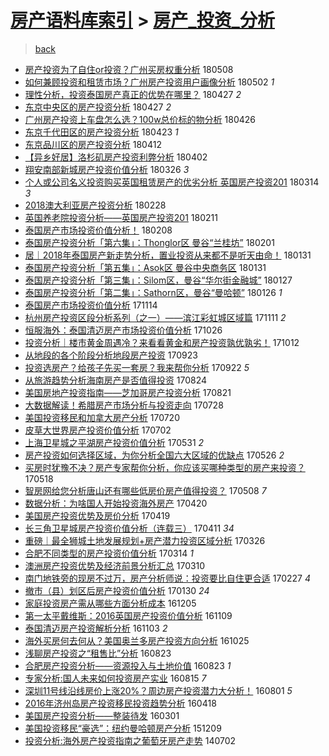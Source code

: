 [房产语料库索引](../../README.md)  > [房产_投资_分析](房产_投资_分析.md)
====
> [back](../README.md)

- [房产投资为了自住or投资？广州买房权重分析](http://jkwz.applinzi.com/ittc/7096400983901078534.html#%E6%88%BF%E4%BA%A7%E6%8A%95%E8%B5%84%E4%B8%BA%E4%BA%86%E8%87%AA%E4%BD%8For%E6%8A%95%E8%B5%84%EF%BC%9F%E5%B9%BF%E5%B7%9E%E4%B9%B0%E6%88%BF%E6%9D%83%E9%87%8D%E5%88%86%E6%9E%90) 180508  
- [如何兼顾投资和租赁市场？广州房产投资用户画像分析](http://jkwz.applinzi.com/ittc/7096381962791158791.html#%E5%A6%82%E4%BD%95%E5%85%BC%E9%A1%BE%E6%8A%95%E8%B5%84%E5%92%8C%E7%A7%9F%E8%B5%81%E5%B8%82%E5%9C%BA%EF%BC%9F%E5%B9%BF%E5%B7%9E%E6%88%BF%E4%BA%A7%E6%8A%95%E8%B5%84%E7%94%A8%E6%88%B7%E7%94%BB%E5%83%8F%E5%88%86%E6%9E%90) 180502 *1* 
- [理性分析，投资泰国房产真正的优势在哪里？](http://jkwz.applinzi.com/ittc/7096677781637432331.html#%E7%90%86%E6%80%A7%E5%88%86%E6%9E%90%EF%BC%8C%E6%8A%95%E8%B5%84%E6%B3%B0%E5%9B%BD%E6%88%BF%E4%BA%A7%E7%9C%9F%E6%AD%A3%E7%9A%84%E4%BC%98%E5%8A%BF%E5%9C%A8%E5%93%AA%E9%87%8C%EF%BC%9F) 180427 *2* 
- [东京中央区的房产投资分析](http://jkwz.applinzi.com/ittc/7096596949522449418.html#%E4%B8%9C%E4%BA%AC%E4%B8%AD%E5%A4%AE%E5%8C%BA%E7%9A%84%E6%88%BF%E4%BA%A7%E6%8A%95%E8%B5%84%E5%88%86%E6%9E%90) 180427 *2* 
- [广州房产投资上车盘怎么选？100w总价标的物分析](http://jkwz.applinzi.com/ittc/7095983353138512907.html#%E5%B9%BF%E5%B7%9E%E6%88%BF%E4%BA%A7%E6%8A%95%E8%B5%84%E4%B8%8A%E8%BD%A6%E7%9B%98%E6%80%8E%E4%B9%88%E9%80%89%EF%BC%9F100w%E6%80%BB%E4%BB%B7%E6%A0%87%E7%9A%84%E7%89%A9%E5%88%86%E6%9E%90) 180426  
- [东京千代田区的房产投资分析](http://jkwz.applinzi.com/ittc/7095114750759535633.html#%E4%B8%9C%E4%BA%AC%E5%8D%83%E4%BB%A3%E7%94%B0%E5%8C%BA%E7%9A%84%E6%88%BF%E4%BA%A7%E6%8A%95%E8%B5%84%E5%88%86%E6%9E%90) 180423 *1* 
- [东京品川区的房产投资分析](http://jkwz.applinzi.com/ittc/7091068221178512401.html#%E4%B8%9C%E4%BA%AC%E5%93%81%E5%B7%9D%E5%8C%BA%E7%9A%84%E6%88%BF%E4%BA%A7%E6%8A%95%E8%B5%84%E5%88%86%E6%9E%90) 180412  
- [【异乡好居】洛杉矶房产投资利弊分析](http://jkwz.applinzi.com/ittc/7087374212304208903.html#%E3%80%90%E5%BC%82%E4%B9%A1%E5%A5%BD%E5%B1%85%E3%80%91%E6%B4%9B%E6%9D%89%E7%9F%B6%E6%88%BF%E4%BA%A7%E6%8A%95%E8%B5%84%E5%88%A9%E5%BC%8A%E5%88%86%E6%9E%90) 180402  
- [翔安南部新城房产投资价值分析](http://jkwz.applinzi.com/ittc/7084913911390536711.html#%E7%BF%94%E5%AE%89%E5%8D%97%E9%83%A8%E6%96%B0%E5%9F%8E%E6%88%BF%E4%BA%A7%E6%8A%95%E8%B5%84%E4%BB%B7%E5%80%BC%E5%88%86%E6%9E%90) 180326 *3* 
- [个人或公司名义投资购买英国租赁房产的优劣分析 英国房产投资201](http://jkwz.applinzi.com/ittc/7077711020665865223.html#%E4%B8%AA%E4%BA%BA%E6%88%96%E5%85%AC%E5%8F%B8%E5%90%8D%E4%B9%89%E6%8A%95%E8%B5%84%E8%B4%AD%E4%B9%B0%E8%8B%B1%E5%9B%BD%E7%A7%9F%E8%B5%81%E6%88%BF%E4%BA%A7%E7%9A%84%E4%BC%98%E5%8A%A3%E5%88%86%E6%9E%90+%E8%8B%B1%E5%9B%BD%E6%88%BF%E4%BA%A7%E6%8A%95%E8%B5%84201) 180314 *3* 
- [2018澳大利亚房产投资分析](http://jkwz.applinzi.com/ittc/7075077715961316359.html#2018%E6%BE%B3%E5%A4%A7%E5%88%A9%E4%BA%9A%E6%88%BF%E4%BA%A7%E6%8A%95%E8%B5%84%E5%88%86%E6%9E%90) 180228  
- [英国养老院投资分析——英国房产投资201](http://jkwz.applinzi.com/ittc/7068834941255549963.html#%E8%8B%B1%E5%9B%BD%E5%85%BB%E8%80%81%E9%99%A2%E6%8A%95%E8%B5%84%E5%88%86%E6%9E%90%E2%80%94%E2%80%94%E8%8B%B1%E5%9B%BD%E6%88%BF%E4%BA%A7%E6%8A%95%E8%B5%84201) 180211  
- [泰国房产市场投资价值分析！](http://jkwz.applinzi.com/ittc/7067336922601358342.html#%E6%B3%B0%E5%9B%BD%E6%88%BF%E4%BA%A7%E5%B8%82%E5%9C%BA%E6%8A%95%E8%B5%84%E4%BB%B7%E5%80%BC%E5%88%86%E6%9E%90%EF%BC%81) 180208  
- [泰国房产投资分析「第六集」：Thonglor区 曼谷“兰桂坊”](http://jkwz.applinzi.com/ittc/7065206039069066256.html#%E6%B3%B0%E5%9B%BD%E6%88%BF%E4%BA%A7%E6%8A%95%E8%B5%84%E5%88%86%E6%9E%90%E3%80%8C%E7%AC%AC%E5%85%AD%E9%9B%86%E3%80%8D%EF%BC%9AThonglor%E5%8C%BA+%E6%9B%BC%E8%B0%B7%E2%80%9C%E5%85%B0%E6%A1%82%E5%9D%8A%E2%80%9D) 180201  
- [居｜2018年泰国房产新走势分析，置业投资从来都不是听天由命！](http://jkwz.applinzi.com/ittc/7064773130956833802.html#%E5%B1%85%EF%BD%9C2018%E5%B9%B4%E6%B3%B0%E5%9B%BD%E6%88%BF%E4%BA%A7%E6%96%B0%E8%B5%B0%E5%8A%BF%E5%88%86%E6%9E%90%EF%BC%8C%E7%BD%AE%E4%B8%9A%E6%8A%95%E8%B5%84%E4%BB%8E%E6%9D%A5%E9%83%BD%E4%B8%8D%E6%98%AF%E5%90%AC%E5%A4%A9%E7%94%B1%E5%91%BD%EF%BC%81) 180131  
- [泰国房产投资分析「第五集」：Asok区 曼谷中央商务区](http://jkwz.applinzi.com/ittc/7064524777501230096.html#%E6%B3%B0%E5%9B%BD%E6%88%BF%E4%BA%A7%E6%8A%95%E8%B5%84%E5%88%86%E6%9E%90%E3%80%8C%E7%AC%AC%E4%BA%94%E9%9B%86%E3%80%8D%EF%BC%9AAsok%E5%8C%BA+%E6%9B%BC%E8%B0%B7%E4%B8%AD%E5%A4%AE%E5%95%86%E5%8A%A1%E5%8C%BA) 180131  
- [泰国房产投资分析「第三集」：Silom区，曼谷“华尔街金融城”](http://jkwz.applinzi.com/ittc/7063031424938935303.html#%E6%B3%B0%E5%9B%BD%E6%88%BF%E4%BA%A7%E6%8A%95%E8%B5%84%E5%88%86%E6%9E%90%E3%80%8C%E7%AC%AC%E4%B8%89%E9%9B%86%E3%80%8D%EF%BC%9ASilom%E5%8C%BA%EF%BC%8C%E6%9B%BC%E8%B0%B7%E2%80%9C%E5%8D%8E%E5%B0%94%E8%A1%97%E9%87%91%E8%9E%8D%E5%9F%8E%E2%80%9D) 180127  
- [泰国房产投资分析「第二集」：Sathorn区，曼谷“曼哈顿”](http://jkwz.applinzi.com/ittc/7062644230906709002.html#%E6%B3%B0%E5%9B%BD%E6%88%BF%E4%BA%A7%E6%8A%95%E8%B5%84%E5%88%86%E6%9E%90%E3%80%8C%E7%AC%AC%E4%BA%8C%E9%9B%86%E3%80%8D%EF%BC%9ASathorn%E5%8C%BA%EF%BC%8C%E6%9B%BC%E8%B0%B7%E2%80%9C%E6%9B%BC%E5%93%88%E9%A1%BF%E2%80%9D) 180126 *1* 
- [泰国房产市场投资价值分析](http://jkwz.applinzi.com/ittc/7035795309446300689.html#%E6%B3%B0%E5%9B%BD%E6%88%BF%E4%BA%A7%E5%B8%82%E5%9C%BA%E6%8A%95%E8%B5%84%E4%BB%B7%E5%80%BC%E5%88%86%E6%9E%90) 171114  
- [杭州房产投资区段分析系列（之一）——滨江彩虹城区域篇](http://jkwz.applinzi.com/ittc/7034701759975523345.html#%E6%9D%AD%E5%B7%9E%E6%88%BF%E4%BA%A7%E6%8A%95%E8%B5%84%E5%8C%BA%E6%AE%B5%E5%88%86%E6%9E%90%E7%B3%BB%E5%88%97%EF%BC%88%E4%B9%8B%E4%B8%80%EF%BC%89%E2%80%94%E2%80%94%E6%BB%A8%E6%B1%9F%E5%BD%A9%E8%99%B9%E5%9F%8E%E5%8C%BA%E5%9F%9F%E7%AF%87) 171111 *2* 
- [恒服海外：泰国清迈房产市场投资价值分析](http://jkwz.applinzi.com/ittc/7028764500013089808.html#%E6%81%92%E6%9C%8D%E6%B5%B7%E5%A4%96%EF%BC%9A%E6%B3%B0%E5%9B%BD%E6%B8%85%E8%BF%88%E6%88%BF%E4%BA%A7%E5%B8%82%E5%9C%BA%E6%8A%95%E8%B5%84%E4%BB%B7%E5%80%BC%E5%88%86%E6%9E%90) 171026  
- [投资分析｜楼市黄金周遇冷？来看看黄金和房产投资孰优孰劣！](http://jkwz.applinzi.com/ittc/7023520380189410321.html#%E6%8A%95%E8%B5%84%E5%88%86%E6%9E%90%EF%BD%9C%E6%A5%BC%E5%B8%82%E9%BB%84%E9%87%91%E5%91%A8%E9%81%87%E5%86%B7%EF%BC%9F%E6%9D%A5%E7%9C%8B%E7%9C%8B%E9%BB%84%E9%87%91%E5%92%8C%E6%88%BF%E4%BA%A7%E6%8A%95%E8%B5%84%E5%AD%B0%E4%BC%98%E5%AD%B0%E5%8A%A3%EF%BC%81) 171012  
- [从地段的各个阶段分析地段房产投资](http://jkwz.applinzi.com/ittc/7016441258476831760.html#%E4%BB%8E%E5%9C%B0%E6%AE%B5%E7%9A%84%E5%90%84%E4%B8%AA%E9%98%B6%E6%AE%B5%E5%88%86%E6%9E%90%E5%9C%B0%E6%AE%B5%E6%88%BF%E4%BA%A7%E6%8A%95%E8%B5%84) 170923  
- [投资选房产？给孩子先买一套房？我来帮你分析](http://jkwz.applinzi.com/ittc/7015722167931765777.html#%E6%8A%95%E8%B5%84%E9%80%89%E6%88%BF%E4%BA%A7%EF%BC%9F%E7%BB%99%E5%AD%A9%E5%AD%90%E5%85%88%E4%B9%B0%E4%B8%80%E5%A5%97%E6%88%BF%EF%BC%9F%E6%88%91%E6%9D%A5%E5%B8%AE%E4%BD%A0%E5%88%86%E6%9E%90) 170922 *5* 
- [从旅游趋势分析海南房产是否值得投资](http://jkwz.applinzi.com/ittc/7005411373528646672.html#%E4%BB%8E%E6%97%85%E6%B8%B8%E8%B6%8B%E5%8A%BF%E5%88%86%E6%9E%90%E6%B5%B7%E5%8D%97%E6%88%BF%E4%BA%A7%E6%98%AF%E5%90%A6%E5%80%BC%E5%BE%97%E6%8A%95%E8%B5%84) 170824  
- [美国房地产投资指南——芝加哥房产投资分析](http://jkwz.applinzi.com/ittc/7004288346845873168.html#%E7%BE%8E%E5%9B%BD%E6%88%BF%E5%9C%B0%E4%BA%A7%E6%8A%95%E8%B5%84%E6%8C%87%E5%8D%97%E2%80%94%E2%80%94%E8%8A%9D%E5%8A%A0%E5%93%A5%E6%88%BF%E4%BA%A7%E6%8A%95%E8%B5%84%E5%88%86%E6%9E%90) 170821  
- [大数据解读！希腊房产市场分析与投资走向](http://jkwz.applinzi.com/ittc/6995444870033179665.html#%E5%A4%A7%E6%95%B0%E6%8D%AE%E8%A7%A3%E8%AF%BB%EF%BC%81%E5%B8%8C%E8%85%8A%E6%88%BF%E4%BA%A7%E5%B8%82%E5%9C%BA%E5%88%86%E6%9E%90%E4%B8%8E%E6%8A%95%E8%B5%84%E8%B5%B0%E5%90%91) 170728  
- [美国投资移民和加拿大房产分析](http://jkwz.applinzi.com/ittc/6992399349093762064.html#%E7%BE%8E%E5%9B%BD%E6%8A%95%E8%B5%84%E7%A7%BB%E6%B0%91%E5%92%8C%E5%8A%A0%E6%8B%BF%E5%A4%A7%E6%88%BF%E4%BA%A7%E5%88%86%E6%9E%90) 170720  
- [皮草大世界房产投资价值分析](http://jkwz.applinzi.com/ittc/6985400124044739589.html#%E7%9A%AE%E8%8D%89%E5%A4%A7%E4%B8%96%E7%95%8C%E6%88%BF%E4%BA%A7%E6%8A%95%E8%B5%84%E4%BB%B7%E5%80%BC%E5%88%86%E6%9E%90) 170702  
- [上海卫星城之平湖房产投资价值分析](http://jkwz.applinzi.com/ittc/6973253627140375557.html#%E4%B8%8A%E6%B5%B7%E5%8D%AB%E6%98%9F%E5%9F%8E%E4%B9%8B%E5%B9%B3%E6%B9%96%E6%88%BF%E4%BA%A7%E6%8A%95%E8%B5%84%E4%BB%B7%E5%80%BC%E5%88%86%E6%9E%90) 170531 *2* 
- [房产投资如何选择区域，为你分析全国六大区域的优缺点](http://jkwz.applinzi.com/ittc/6972109445839455237.html#%E6%88%BF%E4%BA%A7%E6%8A%95%E8%B5%84%E5%A6%82%E4%BD%95%E9%80%89%E6%8B%A9%E5%8C%BA%E5%9F%9F%EF%BC%8C%E4%B8%BA%E4%BD%A0%E5%88%86%E6%9E%90%E5%85%A8%E5%9B%BD%E5%85%AD%E5%A4%A7%E5%8C%BA%E5%9F%9F%E7%9A%84%E4%BC%98%E7%BC%BA%E7%82%B9) 170526 *2* 
- [买房时犹豫不决？房产专家帮你分析，你应该买哪种类型的房产来投资？](http://jkwz.applinzi.com/ittc/6968882521168151557.html#%E4%B9%B0%E6%88%BF%E6%97%B6%E7%8A%B9%E8%B1%AB%E4%B8%8D%E5%86%B3%EF%BC%9F%E6%88%BF%E4%BA%A7%E4%B8%93%E5%AE%B6%E5%B8%AE%E4%BD%A0%E5%88%86%E6%9E%90%EF%BC%8C%E4%BD%A0%E5%BA%94%E8%AF%A5%E4%B9%B0%E5%93%AA%E7%A7%8D%E7%B1%BB%E5%9E%8B%E7%9A%84%E6%88%BF%E4%BA%A7%E6%9D%A5%E6%8A%95%E8%B5%84%EF%BC%9F) 170518  
- [智房网给您分析唐山还有哪些低房价房产值得投资？](http://jkwz.applinzi.com/ittc/6965329058479997957.html#%E6%99%BA%E6%88%BF%E7%BD%91%E7%BB%99%E6%82%A8%E5%88%86%E6%9E%90%E5%94%90%E5%B1%B1%E8%BF%98%E6%9C%89%E5%93%AA%E4%BA%9B%E4%BD%8E%E6%88%BF%E4%BB%B7%E6%88%BF%E4%BA%A7%E5%80%BC%E5%BE%97%E6%8A%95%E8%B5%84%EF%BC%9F) 170508 *7* 
- [数据分析：为啥国人开始投资海外房产](http://jkwz.applinzi.com/ittc/6958275163157169157.html#%E6%95%B0%E6%8D%AE%E5%88%86%E6%9E%90%EF%BC%9A%E4%B8%BA%E5%95%A5%E5%9B%BD%E4%BA%BA%E5%BC%80%E5%A7%8B%E6%8A%95%E8%B5%84%E6%B5%B7%E5%A4%96%E6%88%BF%E4%BA%A7) 170420  
- [美国房产投资优势及房价分析](http://jkwz.applinzi.com/ittc/6958312651510776836.html#%E7%BE%8E%E5%9B%BD%E6%88%BF%E4%BA%A7%E6%8A%95%E8%B5%84%E4%BC%98%E5%8A%BF%E5%8F%8A%E6%88%BF%E4%BB%B7%E5%88%86%E6%9E%90) 170419  
- [长三角卫星城房产投资价值分析（连载三）](http://jkwz.applinzi.com/ittc/6954932288038110213.html#%E9%95%BF%E4%B8%89%E8%A7%92%E5%8D%AB%E6%98%9F%E5%9F%8E%E6%88%BF%E4%BA%A7%E6%8A%95%E8%B5%84%E4%BB%B7%E5%80%BC%E5%88%86%E6%9E%90%EF%BC%88%E8%BF%9E%E8%BD%BD%E4%B8%89%EF%BC%89) 170411 *34* 
- [重磅｜最全狮城土地发展规划+房产潜力投资区域分析](http://jkwz.applinzi.com/ittc/6949453472788382724.html#%E9%87%8D%E7%A3%85%EF%BD%9C%E6%9C%80%E5%85%A8%E7%8B%AE%E5%9F%8E%E5%9C%9F%E5%9C%B0%E5%8F%91%E5%B1%95%E8%A7%84%E5%88%92%2B%E6%88%BF%E4%BA%A7%E6%BD%9C%E5%8A%9B%E6%8A%95%E8%B5%84%E5%8C%BA%E5%9F%9F%E5%88%86%E6%9E%90) 170326  
- [合肥不同类型的房产投资价值分析](http://jkwz.applinzi.com/ittc/6944817207610704900.html#%E5%90%88%E8%82%A5%E4%B8%8D%E5%90%8C%E7%B1%BB%E5%9E%8B%E7%9A%84%E6%88%BF%E4%BA%A7%E6%8A%95%E8%B5%84%E4%BB%B7%E5%80%BC%E5%88%86%E6%9E%90) 170314 *1* 
- [澳洲房产投资优势及经济前景分析汇总](http://jkwz.applinzi.com/ittc/6943465415094305797.html#%E6%BE%B3%E6%B4%B2%E6%88%BF%E4%BA%A7%E6%8A%95%E8%B5%84%E4%BC%98%E5%8A%BF%E5%8F%8A%E7%BB%8F%E6%B5%8E%E5%89%8D%E6%99%AF%E5%88%86%E6%9E%90%E6%B1%87%E6%80%BB) 170310  
- [南门地铁旁的现房不过万，房产分析师说：投资要比自住更合适](http://jkwz.applinzi.com/ittc/6939264110121452549.html#%E5%8D%97%E9%97%A8%E5%9C%B0%E9%93%81%E6%97%81%E7%9A%84%E7%8E%B0%E6%88%BF%E4%B8%8D%E8%BF%87%E4%B8%87%EF%BC%8C%E6%88%BF%E4%BA%A7%E5%88%86%E6%9E%90%E5%B8%88%E8%AF%B4%EF%BC%9A%E6%8A%95%E8%B5%84%E8%A6%81%E6%AF%94%E8%87%AA%E4%BD%8F%E6%9B%B4%E5%90%88%E9%80%82) 170227 *4* 
- [撤市（县）划区后房产投资价值分析](http://jkwz.applinzi.com/ittc/6928853000805417989.html#%E6%92%A4%E5%B8%82%EF%BC%88%E5%8E%BF%EF%BC%89%E5%88%92%E5%8C%BA%E5%90%8E%E6%88%BF%E4%BA%A7%E6%8A%95%E8%B5%84%E4%BB%B7%E5%80%BC%E5%88%86%E6%9E%90) 170130 *24* 
- [家庭投资房产需从哪些方面分析成本](http://jkwz.applinzi.com/ittc/6908237575918978053.html#%E5%AE%B6%E5%BA%AD%E6%8A%95%E8%B5%84%E6%88%BF%E4%BA%A7%E9%9C%80%E4%BB%8E%E5%93%AA%E4%BA%9B%E6%96%B9%E9%9D%A2%E5%88%86%E6%9E%90%E6%88%90%E6%9C%AC) 161205  
- [第一太平戴维斯：2016英国房产投资价值分析](http://jkwz.applinzi.com/ittc/6898460640506545156.html#%E7%AC%AC%E4%B8%80%E5%A4%AA%E5%B9%B3%E6%88%B4%E7%BB%B4%E6%96%AF%EF%BC%9A2016%E8%8B%B1%E5%9B%BD%E6%88%BF%E4%BA%A7%E6%8A%95%E8%B5%84%E4%BB%B7%E5%80%BC%E5%88%86%E6%9E%90) 161109  
- [泰国清迈房产投资解析分析](http://jkwz.applinzi.com/ittc/6896323790128022532.html#%E6%B3%B0%E5%9B%BD%E6%B8%85%E8%BF%88%E6%88%BF%E4%BA%A7%E6%8A%95%E8%B5%84%E8%A7%A3%E6%9E%90%E5%88%86%E6%9E%90) 161103 *2* 
- [海外买房何去何从？美国奥兰多房产投资方向分析](http://jkwz.applinzi.com/ittc/6892991470406992900.html#%E6%B5%B7%E5%A4%96%E4%B9%B0%E6%88%BF%E4%BD%95%E5%8E%BB%E4%BD%95%E4%BB%8E%EF%BC%9F%E7%BE%8E%E5%9B%BD%E5%A5%A5%E5%85%B0%E5%A4%9A%E6%88%BF%E4%BA%A7%E6%8A%95%E8%B5%84%E6%96%B9%E5%90%91%E5%88%86%E6%9E%90) 161025  
- [浅聊房产投资之“租售比”分析](http://jkwz.applinzi.com/ittc/6869520720073327621.html#%E6%B5%85%E8%81%8A%E6%88%BF%E4%BA%A7%E6%8A%95%E8%B5%84%E4%B9%8B%E2%80%9C%E7%A7%9F%E5%94%AE%E6%AF%94%E2%80%9D%E5%88%86%E6%9E%90) 160823  
- [合肥房产投资分析——资源投入与土地价值](http://jkwz.applinzi.com/ittc/6869463692055413765.html#%E5%90%88%E8%82%A5%E6%88%BF%E4%BA%A7%E6%8A%95%E8%B5%84%E5%88%86%E6%9E%90%E2%80%94%E2%80%94%E8%B5%84%E6%BA%90%E6%8A%95%E5%85%A5%E4%B8%8E%E5%9C%9F%E5%9C%B0%E4%BB%B7%E5%80%BC) 160823 *1* 
- [专家分析:国人未来如何投资房产实业](http://jkwz.applinzi.com/ittc/6866595560383054853.html#%E4%B8%93%E5%AE%B6%E5%88%86%E6%9E%90%3A%E5%9B%BD%E4%BA%BA%E6%9C%AA%E6%9D%A5%E5%A6%82%E4%BD%95%E6%8A%95%E8%B5%84%E6%88%BF%E4%BA%A7%E5%AE%9E%E4%B8%9A) 160815 *7* 
- [深圳11号线沿线房价上涨20%？周边房产投资潜力大分析！](http://jkwz.applinzi.com/ittc/6861443923783975941.html#%E6%B7%B1%E5%9C%B311%E5%8F%B7%E7%BA%BF%E6%B2%BF%E7%BA%BF%E6%88%BF%E4%BB%B7%E4%B8%8A%E6%B6%A820%25%EF%BC%9F%E5%91%A8%E8%BE%B9%E6%88%BF%E4%BA%A7%E6%8A%95%E8%B5%84%E6%BD%9C%E5%8A%9B%E5%A4%A7%E5%88%86%E6%9E%90%EF%BC%81) 160801 *5* 
- [2016年济州岛房产投资移民投资趋势分析](http://jkwz.applinzi.com/ittc/6822366670785872900.html#2016%E5%B9%B4%E6%B5%8E%E5%B7%9E%E5%B2%9B%E6%88%BF%E4%BA%A7%E6%8A%95%E8%B5%84%E7%A7%BB%E6%B0%91%E6%8A%95%E8%B5%84%E8%B6%8B%E5%8A%BF%E5%88%86%E6%9E%90) 160418  
- [美国房产投资分析——整装待发](http://jkwz.applinzi.com/ittc/6804676110021297156.html#%E7%BE%8E%E5%9B%BD%E6%88%BF%E4%BA%A7%E6%8A%95%E8%B5%84%E5%88%86%E6%9E%90%E2%80%94%E2%80%94%E6%95%B4%E8%A3%85%E5%BE%85%E5%8F%91) 160301  
- [美国投资移民“豪选”：纽约曼哈顿房产分析](http://jkwz.applinzi.com/ittc/6773855078117278724.html#%E7%BE%8E%E5%9B%BD%E6%8A%95%E8%B5%84%E7%A7%BB%E6%B0%91%E2%80%9C%E8%B1%AA%E9%80%89%E2%80%9D%EF%BC%9A%E7%BA%BD%E7%BA%A6%E6%9B%BC%E5%93%88%E9%A1%BF%E6%88%BF%E4%BA%A7%E5%88%86%E6%9E%90) 151209  
- [投资分析:海外房产投资指南之葡萄牙房产走势](http://jkwz.applinzi.com/ittc/547650611368659594.html#%E6%8A%95%E8%B5%84%E5%88%86%E6%9E%90%3A%E6%B5%B7%E5%A4%96%E6%88%BF%E4%BA%A7%E6%8A%95%E8%B5%84%E6%8C%87%E5%8D%97%E4%B9%8B%E8%91%A1%E8%90%84%E7%89%99%E6%88%BF%E4%BA%A7%E8%B5%B0%E5%8A%BF) 140702  
